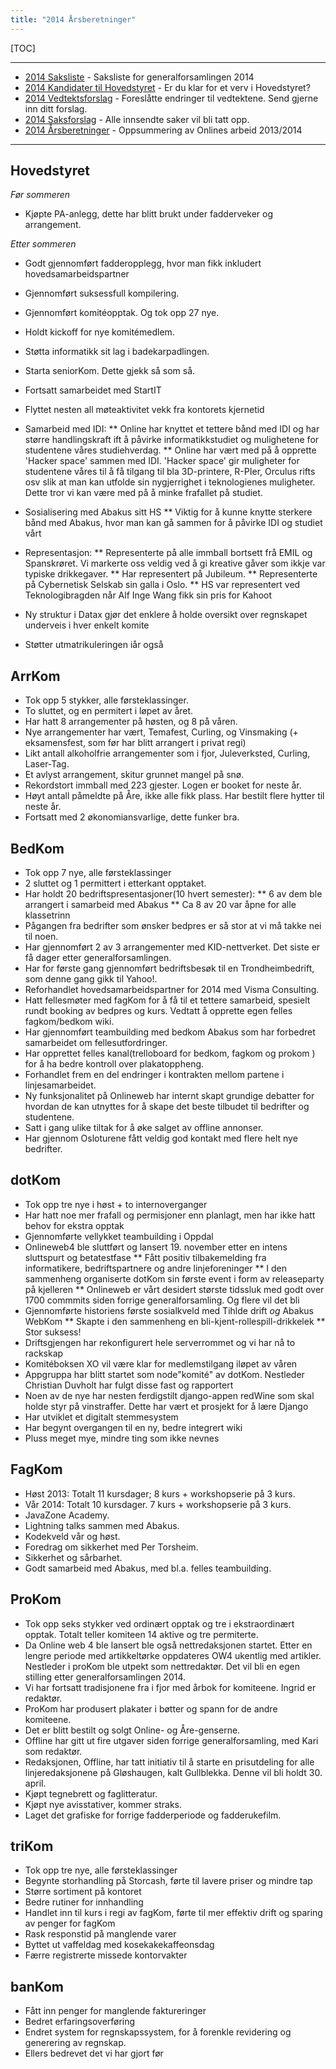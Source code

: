```yaml
---
title: "2014 Årsberetninger"
---
```


[TOC]

---
* [2014 Saksliste](https://wiki.online.ntnu.no/generalforsamlinger/2014/saksliste) - Saksliste for generalforsamlingen 2014
* [2014 Kandidater til Hovedstyret](https://wiki.online.ntnu.no/generalforsamlinger/2014/valg) - Er du klar for et verv i Hovedstyret?
* [2014 Vedtektsforslag](https://wiki.online.ntnu.no/generalforsamlinger/2014/vedtekstforslag) - Foreslåtte endringer til vedtektene. Send gjerne inn ditt forslag.
* [2014 Saksforslag](https://wiki.online.ntnu.no/generalforsamlinger/2014/saksforslag) - Alle innsendte saker vil bli tatt opp.
* [2014 Årsberetninger](https://wiki.online.ntnu.no/generalforsamlinger/2014/aarsberetninger) - Oppsummering av Onlines arbeid 2013/2014

---

## Hovedstyret

*Før sommeren*
* Kjøpte PA-anlegg, dette har blitt brukt under fadderveker og arrangement.

*Etter sommeren*
* Godt gjennomført fadderopplegg, hvor man fikk inkludert hovedsamarbeidspartner
* Gjennomført suksessfull kompilering.
* Gjennomført komitéopptak. Og tok opp 27 nye.
* Holdt kickoff for nye komitémedlem.
* Støtta informatikk sit lag i badekarpadlingen.
* Starta seniorKom. Dette gjekk så som så.
* Fortsatt samarbeidet med StartIT
* Flyttet nesten all møteaktivitet vekk fra kontorets kjernetid

* Samarbeid med IDI:
** Online har knyttet et tettere bånd med IDI og har større handlingskraft ift å påvirke informatikkstudiet og mulighetene for studentene våres studiehverdag.
** Online har vært med på å opprette 'Hacker space' sammen med IDI. 'Hacker space' gir muligheter for studentene våres til å få tilgang til bla 3D-printere, R-PIer, Orculus rifts osv slik at man kan utfolde sin nygjerrighet i teknologienes muligheter. Dette tror vi kan være med på å minke frafallet på studiet.

* Sosialisering med Abakus sitt HS
** Viktig for å kunne knytte sterkere bånd med Abakus, hvor man kan gå sammen for å påvirke IDI og studiet vårt

* Representasjon:
** Representerte på alle immball bortsett frå EMIL og Spanskrøret. Vi markerte oss veldig ved å gi kreative gåver som ikkje var typiske drikkegaver.
** Har representert på Jubileum.
** Representerte på Cybernetisk Selskab sin galla i Oslo.
** HS var representert ved Teknologibragden når Alf Inge Wang fikk sin pris for Kahoot

* Ny struktur i Datax gjør det enklere å holde oversikt over regnskapet underveis i hver enkelt komite
* Støtter utmatrikuleringen iår også

## ArrKom

* Tok opp 5 stykker, alle førsteklassinger.
* To sluttet, og en permitert i løpet av året.
* Har hatt 8 arrangementer på høsten, og 8 på våren.
* Nye arrangementer har vært, Temafest, Curling, og Vinsmaking (+ eksamensfest, som før har blitt arrangert i privat regi)
* Likt antall alkoholfrie arrangementer som i fjor, Juleverksted, Curling, Laser-Tag.
* Et avlyst arrangement, skitur grunnet mangel på snø.
* Rekordstort immball med 223 gjester. Logen er booket for neste år.
* Høyt antall påmeldte på Åre, ikke alle fikk plass.  Har bestilt flere hytter til neste år.
* Fortsatt med 2 økonomiansvarlige, dette funker bra.

## BedKom

* Tok opp 7 nye, alle førsteklassinger
* 2 sluttet og 1 permittert i etterkant opptaket.
* Har holdt 20 bedriftspresentasjoner(10 hvert semester):
** 6 av dem ble arrangert i samarbeid med Abakus
** Ca 8 av 20 var åpne for alle klassetrinn
* Pågangen fra bedrifter som ønsker bedpres er så stor at vi må takke nei til noen.
* Har gjennomført 2 av 3 arrangementer med KID-nettverket. Det siste er få dager etter generalforsamlingen.
* Har for første gang gjennomført bedriftsbesøk til en Trondheimbedrift, som denne gang gikk til Yahoo!.
* Reforhandlet hovedsamarbeidspartner for 2014 med Visma Consulting.
* Hatt fellesmøter med fagKom for å få til et tettere samarbeid, spesielt rundt booking av bedpres og kurs. Vedtatt å opprette egen felles fagkom/bedkom wiki.
* Har gjennomført teambuilding med bedkom Abakus som har forbedret samarbeidet om fellesutfordringer.
* Har opprettet felles kanal(trelloboard for  bedkom, fagkom og prokom ) for å ha bedre kontroll over plakatoppheng.
* Forhandlet frem en del endringer i kontrakten mellom partene i linjesamarbeidet.
* Ny funksjonalitet på Onlineweb har internt skapt grundige debatter for hvordan de kan utnyttes for å skape det beste tilbudet til bedrifter og studentene.
* Satt i gang ulike tiltak for å øke salget av offline annonser.
* Har gjennom Osloturene fått veldig god kontakt med flere helt nye bedrifter.

## dotKom

* Tok opp tre nye i høst + to internoverganger
* Har hatt noe mer frafall og permisjoner enn planlagt, men har ikke hatt behov for ekstra opptak
* Gjennomførte vellykket teambuilding i Oppdal
* Onlineweb4 ble sluttført og lansert 19. november etter en intens sluttspurt og betatestfase
** Fått positiv tilbakemelding fra informatikere, bedriftspartnere og andre linjeforeninger
** I den sammenheng organiserte dotKom sin første event i form av releaseparty på kjelleren
** Onlineweb er vårt desidert største tidssluk med godt over 1700 commmits siden forrige generalforsamling. Og flere vil det bli
* Gjennomførte historiens første sosialkveld med Tihlde drift _og_ Abakus WebKom
** Skapte i den sammenheng en bli-kjent-rollespill-drikkelek
** Stor suksess!
* Driftsgjengen har rekonfigurert hele serverrommet og vi har nå to rackskap
* Komitéboksen XO vil være klar for medlemstilgang iløpet av våren
* Appgruppa har blitt startet som node"komité" av dotKom. Nestleder Christian Duvholt har fulgt disse fast og rapportert
* Noen av de nye har nesten ferdigstilt django-appen redWine som skal holde styr på vinstraffer. Dette har vært et prosjekt for å lære Django
* Har utviklet et digitalt stemmesystem
* Har begynt overgangen til en ny, bedre integrert wiki
* Pluss meget mye, mindre ting som ikke nevnes

## FagKom

* Høst 2013: Totalt 11 kursdager; 8 kurs + workshopserie på 3 kurs.
* Vår 2014: Totalt 10 kursdager. 7 kurs + workshopserie på 3 kurs.
* JavaZone Academy.
* Lightning talks sammen med Abakus.
* Kodekveld vår og høst.
* Foredrag om sikkerhet med Per Torsheim.
* Sikkerhet og sårbarhet.
* Godt samarbeid med Abakus, med bl.a. felles teambuilding.

## ProKom

* Tok opp seks stykker ved ordinært opptak og tre i ekstraordinært opptak. Totalt teller komiteen 14 aktive og tre permiterte.
* Da Online web 4 ble lansert ble også nettredaksjonen startet. Etter en lengre periode med artikkeltørke oppdateres OW4 ukentlig med artikler. Nestleder i proKom ble utpekt som nettredaktør. Det vil bli en egen stilling etter generalforsamlingen 2014.
* Vi har fortsatt tradisjonene fra i fjor med årbok for komiteene. Ingrid er redaktør.
* ProKom har produsert plakater i bøtter og spann for de andre komiteene.
* Det er blitt bestilt og solgt Online- og Åre-genserne.
* Offline har gitt ut fire utgaver siden forrige generalforsamling, med Kari som redaktør.
* Redaksjonen, Offline, har tatt initiativ til å starte en prisutdeling for alle linjeredaksjonene på Gløshaugen, kalt Gullblekka. Denne vil bli holdt 30. april.
* Kjøpt tegnebrett og faglitteratur.
* Kjøpt nye avisstativer, kommer straks.
* Laget det grafiske for forrige fadderperiode og fadderukefilm.


## triKom

* Tok opp tre nye, alle førsteklassinger
* Begynte storhandling på Storcash, førte til lavere priser og mindre tap
* Større sortiment på kontoret
* Bedre rutiner for innhandling
* Handlet inn til kurs i regi av fagKom, førte til mer effektiv drift og sparing av penger for fagKom
* Rask responstid på manglende varer
* Byttet ut vaffeldag med kosekakekaffeonsdag
* Færre registrerte missede kontorvakter

## banKom

* Fått inn penger for manglende faktureringer
* Bedret erfaringsoverføring
* Endret system for regnskapssystem, for å forenkle revidering og generering av regnskap.
* Ellers bedrevet det vi har gjort før
